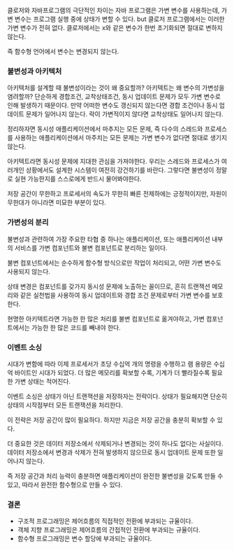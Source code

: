 클로저와 자바프로그램의 극단적인 차이는 자바 프로그램은 가변 변수를 사용하는데, 가변 변수는 프로그램 실행 중에 상태가 변할 수 있다. but 클로저 프로그램에서는 이러한 가변 변수가 전혀 없다. 클로저에서는 x와 같은 변수가 한번 초기화되면 절대로 변하지 않는다.

즉 함수형 언어에서 변수는 변경되지 않는다.

### 불변성과 아키텍처
아키텍처를 설계할 때 불변성이라는 것이 왜 중요할까? 아키텍트는 왜 변수의 가변성을 염려할까? 단순하게 경합조건, 교착상태조건, 동시 업데이트 문제가 모두 가변 변수로 인해 발생하기 때문이다. 만약 어떠한 변수도 갱신되지 않는다면 경합 조건이나 동시 업데이트 문제가 일어나지 않는다. 락이 가변적이지 않다면 교착상태도 일어나지 않는다.

정리하자면 동시성 애플리케이션에서 마추지는 모든 문제, 즉 다수의 스레드와 프로세스를 사용하는 애플리케이션에서 마주치는 모든 문제는 가변 변수가 없다면 절대로 생기지 않는다.

아키텍트라면 동시성 문제에 지대한 관심을 가져야한다. 우리는 스레드와 프로세스가 여러개인 상황에서도 설계한 시스템이 여전히 강건하기를 바란다. 그렇다면 불변성이 정말로 실현 가능한지를 스스로에게 반드시 물어봐야한다.

저장 공간이 무한하고 프로세서의 속도가 무한히 빠른 전제하에는 긍정적이지만, 자원이 무한대가 아니라면 미묘한 부분이 있다.

### 가변성의 분리
불변성과 관련하여 가장 주요한 타협 중 하나는 애플리케이션, 또는 애플리케이션 내부의 서비스를 가변 컴포넌트와 불변 컴포넌트로 분리하는 일이다.

불변 컴포넌트에서는 순수하게 함수형 방식으로만 작업이 처리되고, 어떤 가변 변수도 사용되지 않는다.

상태 변경은 컴포넌트를 갖가지 동시성 문제에 노출하는 꼴이므로, 흔히 트랜잭션 메모리와 같은 실천법을 사용하여 동시 업데이트와 경합 조건 문제로부터 가변 변수를 보호한다.

현명한 아키텍트라면 가능한 한 많은 처리를 불변 컴포넌트로 옮겨야하고, 가변 컴포넌트에서는 가능한 한 많은 코드를 빼내야 한다.

### 이벤트 소싱
시대가 변함에 따라 이제 프로세서가 초당 수십억 개의 명령을 수행하고 램 용량은 수십억 바이트인 시대가 되었다. 더 많은 메모리를 확보할 수록, 기계가 더 빨라질수록 필요한 가변 상태는 적어진다.

이벤트 소싱은 상태가 아닌 트랜잭션을 저장하자는 전략이다. 상태가 필요해지면 단순히 상태의 시작점부터 모든 트랜잭션을 처리한다.

이 전략은 저장 공간이 많이 필요하다. 하지만 지금은 저장 공간을 충분히 확보할 수 있다.

더 중요한 것은 데이터 저장소에서 삭제되거나 변경되는 것이 하나도 없다는 사실이다. 데이터 저장소에서 변경과 삭제가 전혀 발생하지 않으므로 동시 업데이트 문제 또한 일어나지 않는다.

즉 저장 공간과 처리 능력이 충분하면 애플리케이션이 완전한 불변성을 갖도록 만들 수 있고, 따라서 완전한 함수형으로 만들 수 있다.

### 결론
- 구조적 프로그래밍은 제어흐름의 직접적인 전환에 부과되는 규율이다.
- 객체 지향 프로그래밍은 제어흐름의 간접적인 전환에 부과되는 규율이다.
- 함수형 프로그래밍은 변수 할당에 부과되는 규율이다.